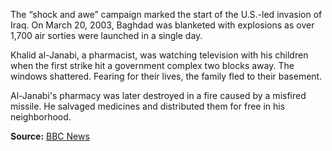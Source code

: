 
The “shock and awe” campaign marked the start of the U.S.-led invasion of Iraq. On March 20, 2003, Baghdad was blanketed with explosions as over 1,700 air sorties were launched in a single day.

Khalid al-Janabi, a pharmacist, was watching television with his children when the first strike hit a government complex two blocks away. The windows shattered. Fearing for their lives, the family fled to their basement.

Al-Janabi's pharmacy was later destroyed in a fire caused by a misfired missile. He salvaged medicines and distributed them for free in his neighborhood.

**Source:** [BBC News](https://www.bbc.com/news/world-middle-east-32057228)